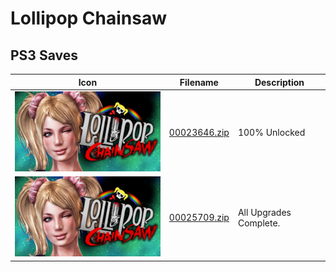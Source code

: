# Lollipop Chainsaw

## PS3 Saves

| Icon | Filename | Description |
|------|----------|-------------|
| ![Lollipop Chainsaw](ICON0.PNG) | [00023646.zip](00023646.zip) | 100% Unlocked |
| ![Lollipop Chainsaw](ICON0.PNG) | [00025709.zip](00025709.zip) | All Upgrades Complete. |

